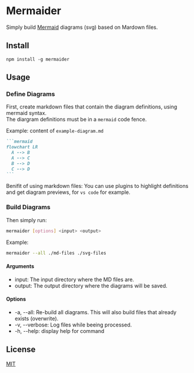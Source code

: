 # Mermaider
Simply build [Mermaid](https://mermaid.js.org/) diagrams (svg) based on Mardown files.

## Install
```
npm install -g mermaider
```

## Usage

### Define Diagrams
First, create markdown files that contain the diagram definitions, using mermaid syntax. \
The diargram definitions must be in a `mermaid` code fence.

Example:
content of `example-diagram.md`
````markdown
```mermaid
flowchart LR
  A --> B
  A --> C
  B --> D
  C --> D
```
````

Benifit of using markdown files: You can use plugins to highlight definitions and get diagram previews,
for `vs code` for example.

### Build Diagrams
Then simply run:
```bash
mermaider [options] <input> <output>
```

Example:
```bash
mermaider --all ./md-files ./svg-files
```

#### Arguments
* input: The input directory where the MD files are.
* output: The output directory where the diagrams will be saved.

#### Options
* -a, --all: Re-build all diagrams. This will also build files that already exists (overwrite).
* -v, --verbose: Log files while beeing processed.
* -h, --help: display help for command

## License
[MIT](./LICENSE)
